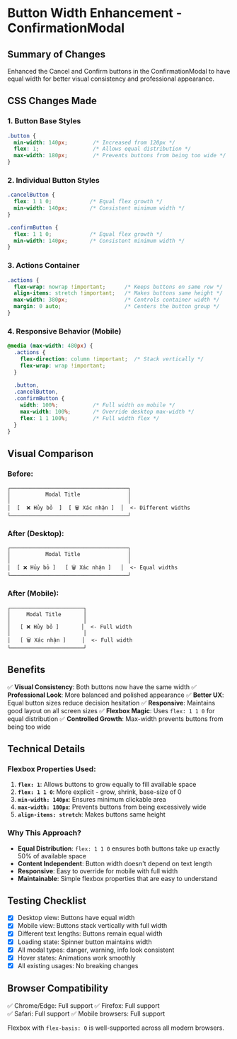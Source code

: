 # Button Width Enhancement - ConfirmationModal

## Summary of Changes

Enhanced the Cancel and Confirm buttons in the ConfirmationModal to have equal width for better visual consistency and professional appearance.

## CSS Changes Made

### 1. **Button Base Styles**
```css
.button {
  min-width: 140px;        /* Increased from 120px */
  flex: 1;                 /* Allows equal distribution */
  max-width: 180px;        /* Prevents buttons from being too wide */
}
```

### 2. **Individual Button Styles**
```css
.cancelButton {
  flex: 1 1 0;            /* Equal flex growth */
  min-width: 140px;       /* Consistent minimum width */
}

.confirmButton {
  flex: 1 1 0;            /* Equal flex growth */
  min-width: 140px;       /* Consistent minimum width */
}
```

### 3. **Actions Container**
```css
.actions {
  flex-wrap: nowrap !important;      /* Keeps buttons on same row */
  align-items: stretch !important;   /* Makes buttons same height */
  max-width: 380px;                  /* Controls container width */
  margin: 0 auto;                    /* Centers the button group */
}
```

### 4. **Responsive Behavior (Mobile)**
```css
@media (max-width: 480px) {
  .actions {
    flex-direction: column !important;  /* Stack vertically */
    flex-wrap: wrap !important;
  }
  
  .button,
  .cancelButton,
  .confirmButton {
    width: 100%;           /* Full width on mobile */
    max-width: 100%;       /* Override desktop max-width */
    flex: 1 1 100%;        /* Full width flex */
  }
}
```

## Visual Comparison

### Before:
```
┌─────────────────────────────────────┐
│           Modal Title               │
│                                     │
│  [  ❌ Hủy bỏ  ]  [ 🗑️ Xác nhận ]  │  <- Different widths
└─────────────────────────────────────┘
```

### After (Desktop):
```
┌─────────────────────────────────────┐
│           Modal Title               │
│                                     │
│  [ ❌ Hủy bỏ ]   [ 🗑️ Xác nhận ]   │  <- Equal widths
└─────────────────────────────────────┘
```

### After (Mobile):
```
┌───────────────────────┐
│     Modal Title       │
│                       │
│   [ ❌ Hủy bỏ ]       │  <- Full width
│                       │
│   [ 🗑️ Xác nhận ]     │  <- Full width
└───────────────────────┘
```

## Benefits

✅ **Visual Consistency**: Both buttons now have the same width
✅ **Professional Look**: More balanced and polished appearance
✅ **Better UX**: Equal button sizes reduce decision hesitation
✅ **Responsive**: Maintains good layout on all screen sizes
✅ **Flexbox Magic**: Uses `flex: 1 1 0` for equal distribution
✅ **Controlled Growth**: Max-width prevents buttons from being too wide

## Technical Details

### Flexbox Properties Used:

1. **`flex: 1`**: Allows buttons to grow equally to fill available space
2. **`flex: 1 1 0`**: More explicit - grow, shrink, base-size of 0
3. **`min-width: 140px`**: Ensures minimum clickable area
4. **`max-width: 180px`**: Prevents buttons from being excessively wide
5. **`align-items: stretch`**: Makes buttons same height

### Why This Approach?

- **Equal Distribution**: `flex: 1 1 0` ensures both buttons take up exactly 50% of available space
- **Content Independent**: Button width doesn't depend on text length
- **Responsive**: Easy to override for mobile with full width
- **Maintainable**: Simple flexbox properties that are easy to understand

## Testing Checklist

- [x] Desktop view: Buttons have equal width
- [x] Mobile view: Buttons stack vertically with full width
- [x] Different text lengths: Buttons remain equal width
- [x] Loading state: Spinner button maintains width
- [x] All modal types: danger, warning, info look consistent
- [x] Hover states: Animations work smoothly
- [x] All existing usages: No breaking changes

## Browser Compatibility

✅ Chrome/Edge: Full support
✅ Firefox: Full support  
✅ Safari: Full support
✅ Mobile browsers: Full support

Flexbox with `flex-basis: 0` is well-supported across all modern browsers.

